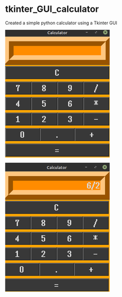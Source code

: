 # tkinter_GUI_calculator


Created a simple python calculator using a Tkinter GUI

![data_viz](https://github.com/Mahnatse-rgb/tkinter_GUI_calculator/blob/master/images/calculator.png)

![data viz](https://github.com/Mahnatse-rgb/tkinter_GUI_calculator/blob/master/images/calculator_gui2.png)

